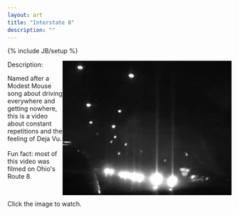 ```yaml
---
layout: art
title: "Interstate 8"
description: ""
---
```

{% include JB/setup %}

<p><a href="http://vimeo.com/7697877"><img src="i82.png" width="380" height="303" align="right" /></a>Description:</p>
<p>Named after a Modest Mouse song about driving everywhere and getting nowhere, this is a video about constant repetitions and the feeling of Deja Vu.<br />
  <br />
Fun fact: most of this video was filmed on Ohio's Route 8.</p>
<p>&nbsp;</p>
<p>Click the image to watch.</p>